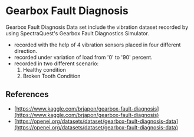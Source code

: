 # Gearbox Fault Diagnosis

Gearbox Fault Diagnosis Data set include the vibration dataset recorded by using SpectraQuest's Gearbox Fault Diagnostics Simulator.
- recorded with the help of 4 vibration sensors placed in four different direction.
- recorded under variation of load from '0' to '90' percent.
- recorded in two different scenario:
    1) Healthy condition
    2) Broken Tooth Condition

## References
- [https://www.kaggle.com/brjapon/gearbox-fault-diagnosis](https://www.kaggle.com/brjapon/gearbox-fault-diagnosis)
- [https://openei.org/datasets/dataset/gearbox-fault-diagnosis-data](https://openei.org/datasets/dataset/gearbox-fault-diagnosis-data)


